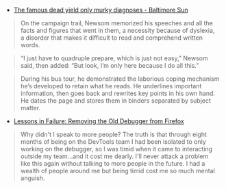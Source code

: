 * [The famous dead yield only murky diagnoses - Baltimore Sun](https://www.baltimoresun.com/news/maryland/bal-sugg1117-story.html)

>On the campaign trail, Newsom memorized his speeches and all the facts and figures that went in them, a necessity because of dyslexia, a disorder that makes it difficult to read and comprehend written words.

>“I just have to quadruple prepare, which is just not easy,” Newsom said, then added: “But look, I’m only here because I do all this.”

>During his bus tour, he demonstrated the laborious coping mechanism he’s developed to retain what he reads. He underlines important information, then goes back and rewrites key points in his own hand. He dates the page and stores them in binders separated by subject matter.

* [Lessons in Failure: Removing the Old Debugger from Firefox](https://davidwalsh.name/lessons-in-failure)

>Why didn't I speak to more people?  The truth is that through eight months of being on the DevTools team I had been isolated to only working on the debugger, so I was timid when it came to interacting outside my team...and it cost me dearly.  I'll never attack a problem like this again without talking to more people in the future.  I had a wealth of people around me but being timid cost me so much mental anguish.
